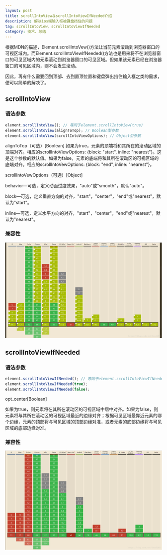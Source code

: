 ```yaml
---
layout: post
title: scrollIntoView与scrollIntoViewIfNeeded介绍
description: 解决ios端输入框被键盘挡住的问题
tag: scrollIntoView、scrollIntoViewIfNeeded
category: 技术、总结
---
```

根据MDN的描述，Element.scrollIntoVew()方法让当前元素滚动到浏览器窗口的可视区域内。而Element.scrollIntoViewIfNeeded()方法也是用来将不在浏览器窗口的可见区域内的元素滚动到浏览器窗口的可见区域。但如果该元素已经在浏览器窗口的可见区域内，则不会发生滚动。

因此，再有什么需要回到顶部、去到置顶位置和键盘弹出挡住输入框之类的需求，便可以简单的解决了。

## scrollIntoView

### 语法参数

```javascript
element.scrollIntoView(); // 等同于element.scrollIntoView(true) 
element.scrollIntoView(alignToTop); // Boolean型参数 
element.scrollIntoView(scrollIntoViewOptions); // Object型参数
```

alignToTop（可选）[Boolean]
如果为true，元素的顶端将和其所在的滚动区域的顶端对齐。相应的scrollIntoViewOptions: {block: "start", inline: "nearest"}。这是这个参数的默认值。如果为false，元素的底端将和其所在滚动区的可视区域的底端对齐。相应的scrollIntoVewOptions: {block: "end", inline: "nearest"}。

scrollIntoVewOptions（可选）[Object]

behavior—可选，定义动画过度效果，"auto"或"smooth"，默认"auto"。

block—可选，定义垂直方向的对齐，"start"，"center"，"end"或"nearest"，默认为"start"。

inline—可选，定义水平方向的对齐，"start"，"center"，"end"或"nearest"，默认为"nearest"。

### 兼容性

![](/images/20160522scrollintoview/scrollIntoView.png)

## scrollIntoViewIfNeeded

### 语法参数

```javascript
element.scrollIntoViewIfNeeded(); // 等同于element.scrollIntoViewIfNeeded(true) 
element.scrollIntoViewIfNeeded(true); 
element.scrollIntoViewIfNeeded(false); 
```

opt_center[Boolean]

如果为true，则元素将在其所在滚动区的可视区域中居中对齐。如果为false，则元素将与其所在滚动区的可视区域最近的边缘对齐；根据可见区域最靠近元素的哪个边缘，元素的顶部将与可见区域的顶部边缘对准，或者元素的底部边缘将与可见区域的底部边缘对准。

### 兼容性

![](/images/20160522scrollintoview/scrollIntoViewIfNeeded.png)

